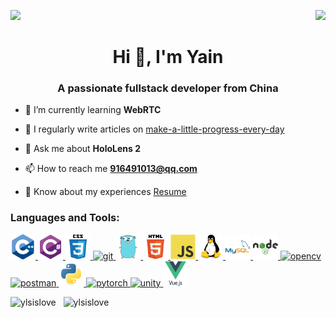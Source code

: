 <p align="left">
  <a href="https://count.getloli.com/"><img src="https://count.getloli.com/get/@:ylsislove"></a>
  <img src="https://weather-icon.journeyad.repl.co/@wuhan?v=1" align="right">
</p>

<h1 align="center">Hi 👋, I'm Yain</h1>
<h3 align="center">A passionate fullstack developer from China</h3>

- 🌱 I’m currently learning **WebRTC**

- 📝 I regularly write articles on [make-a-little-progress-every-day](https://github.com/ylsislove/make-a-little-progress-every-day)

- 💬 Ask me about **HoloLens 2**

- 📫 How to reach me **916491013@qq.com**

- 📄 Know about my experiences [Resume](https://github.com/ylsislove/make-a-little-progress-every-day/blob/master/resume.md)

<!--
<h3 align="center">Connect with me:</h3>
<p align="center">
<a href="https://twitter.com/ylsislove" target="blank"><img align="center" src="https://cdn.jsdelivr.net/npm/simple-icons@3.0.1/icons/twitter.svg" alt="ylsislove" height="30" width="40" /></a>
<a href="https://kaggle.com/ylsislove" target="blank"><img align="center" src="https://cdn.jsdelivr.net/npm/simple-icons@3.0.1/icons/kaggle.svg" alt="ylsislove" height="30" width="40" /></a>
<a href="https://www.youtube.com/c/uc6sx0awxf7-xuqjykzq9hmw" target="blank"><img align="center" src="https://cdn.jsdelivr.net/npm/simple-icons@3.0.1/icons/youtube.svg" alt="uc6sx0awxf7-xuqjykzq9hmw" height="30" width="40" /></a>
</p>
-->

<h3 align="left">Languages and Tools:</h3>
<p align="left"> <a href="https://www.w3schools.com/cpp/" target="_blank"> <img src="https://raw.githubusercontent.com/devicons/devicon/master/icons/cplusplus/cplusplus-original.svg" alt="cplusplus" width="40" height="40"/> </a> <a href="https://www.w3schools.com/cs/" target="_blank"> <img src="https://raw.githubusercontent.com/devicons/devicon/master/icons/csharp/csharp-original.svg" alt="csharp" width="40" height="40"/> </a> <a href="https://www.w3schools.com/css/" target="_blank"> <img src="https://raw.githubusercontent.com/devicons/devicon/master/icons/css3/css3-original-wordmark.svg" alt="css3" width="40" height="40"/> </a> <a href="https://git-scm.com/" target="_blank"> <img src="https://www.vectorlogo.zone/logos/git-scm/git-scm-icon.svg" alt="git" width="40" height="40"/> </a> <a href="https://golang.org" target="_blank"> <img src="https://raw.githubusercontent.com/devicons/devicon/master/icons/go/go-original.svg" alt="go" width="40" height="40"/> </a> <a href="https://www.w3.org/html/" target="_blank"> <img src="https://raw.githubusercontent.com/devicons/devicon/master/icons/html5/html5-original-wordmark.svg" alt="html5" width="40" height="40"/> </a> <a href="https://developer.mozilla.org/en-US/docs/Web/JavaScript" target="_blank"> <img src="https://raw.githubusercontent.com/devicons/devicon/master/icons/javascript/javascript-original.svg" alt="javascript" width="40" height="40"/> </a> <a href="https://www.linux.org/" target="_blank"> <img src="https://raw.githubusercontent.com/devicons/devicon/master/icons/linux/linux-original.svg" alt="linux" width="40" height="40"/> </a> <a href="https://www.mysql.com/" target="_blank"> <img src="https://raw.githubusercontent.com/devicons/devicon/master/icons/mysql/mysql-original-wordmark.svg" alt="mysql" width="40" height="40"/> </a> <a href="https://nodejs.org" target="_blank"> <img src="https://raw.githubusercontent.com/devicons/devicon/master/icons/nodejs/nodejs-original-wordmark.svg" alt="nodejs" width="40" height="40"/> </a> <a href="https://opencv.org/" target="_blank"> <img src="https://www.vectorlogo.zone/logos/opencv/opencv-icon.svg" alt="opencv" width="40" height="40"/> </a> <a href="https://postman.com" target="_blank"> <img src="https://www.vectorlogo.zone/logos/getpostman/getpostman-icon.svg" alt="postman" width="40" height="40"/> </a> <a href="https://www.python.org" target="_blank"> <img src="https://raw.githubusercontent.com/devicons/devicon/master/icons/python/python-original.svg" alt="python" width="40" height="40"/> </a> <a href="https://pytorch.org/" target="_blank"> <img src="https://www.vectorlogo.zone/logos/pytorch/pytorch-icon.svg" alt="pytorch" width="40" height="40"/> </a> <a href="https://unity.com/" target="_blank"> <img src="https://www.vectorlogo.zone/logos/unity3d/unity3d-icon.svg" alt="unity" width="40" height="40"/> </a> <a href="https://vuejs.org/" target="_blank"> <img src="https://raw.githubusercontent.com/devicons/devicon/master/icons/vuejs/vuejs-original-wordmark.svg" alt="vuejs" width="40" height="40"/> </a> </p>

<p align="left">
  <img align="" width=48% src="https://github-readme-stats.vercel.app/api?username=ylsislove&count_private=true&show_icons=true&include_all_commits=true&theme=vue" alt="ylsislove" />&nbsp;&nbsp;
  <img align="" width=48% src="https://github-readme-streak-stats.herokuapp.com/?user=ylsislove&" alt="ylsislove" />
</p>
